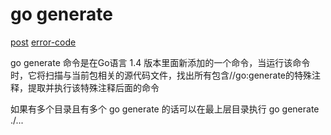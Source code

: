 # go generate

[post](http://c.biancheng.net/view/4442.html)
[error-code](https://darjun.github.io/2019/08/21/golang-generate/)

go generate 命令是在Go语言 1.4 版本里面新添加的一个命令，当运行该命令时，它将扫描与当前包相关的源代码文件，找出所有包含//go:generate的特殊注释，提取并执行该特殊注释后面的命令

如果有多个目录且有多个 go generate 的话可以在最上层目录执行 go generate ./...
